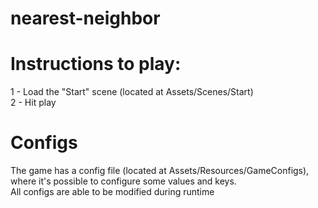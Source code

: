 # nearest-neighbor
# Instructions to play:
1 - Load the "Start" scene (located at Assets/Scenes/Start)   
2 - Hit play   

# Configs
The game has a config file (located at Assets/Resources/GameConfigs), where it's possible to configure some values and keys.   
All configs are able to be modified during runtime
